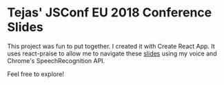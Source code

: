 # Tejas' JSConf EU 2018 Conference Slides

This project was fun to put together. I created it with Create React App. It uses react-praise to allow me to navigate these [slides]() using my voice and Chrome's SpeechRecognition API.

Feel free to explore!

